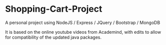 # Shopping-Cart-Project
A personal project using NodeJS / Express / JQuery / Bootstrap / MongoDB

It is based on the online youtube videos from Academind, with edits to allow for compatibility of the updated java packages.
